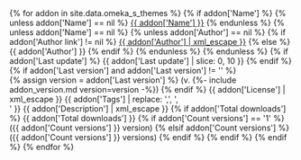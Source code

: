 <tbody class="list">
{% for addon in site.data.omeka_s_themes %}
    {% if addon['Name'] %}
    <tr>
        <td>
        {% unless addon['Name'] == nil %}
            <a href="{{ addon['Url'] }}" class="link addon-link">{{ addon['Name'] }}</a>
        {% endunless %}
        </td>
        <td>
        {% unless addon['Name'] == nil %}
            {% unless addon['Author'] == nil %}
                {% if addon['Author link'] != nil %}
                    <a href="{{ addon['Author link'] }}" class="link addon-author">{{ addon['Author'] | xml_escape }}</a>
                {% else %}
                    {{ addon['Author'] }}
                {% endif %}
            {% endunless %}
        {% endunless %}
        </td>
        <td class="addon-updated">
            {% if addon['Last update'] %}
                {{ addon['Last update'] | slice: 0, 10 }}
            {% endif %}
            {% if addon['Last version'] and addon['Last version'] != '' %}
                    <br/>
                {% assign version = addon['Last version'] %}
                (v. {%- include addon_version.md version=version -%})
            {% endif %}
        </td>
        <td class="addon-license">{{ addon['License'] | xml_escape }}</td>
        <td class="addon-tags">{{ addon['Tags'] | replace: ',', ',<br />' }}</td>
        <td class="addon-description">{{ addon['Description'] | xml_escape }}</td>
        <td class="addon-downloads">
            {% if addon['Total downloads'] %}
                {{ addon['Total downloads'] }}
                {% if addon['Count versions'] == '1' %}
                    <br/>
                    ({{ addon['Count versions'] }} version)
                {% elsif addon['Count versions'] %}
                    <br/>
                    ({{ addon['Count versions'] }} versions)
                {% endif %}
            {% endif %}
        </td>
    </tr>
    {% endif %}
{% endfor %}
</tbody>
